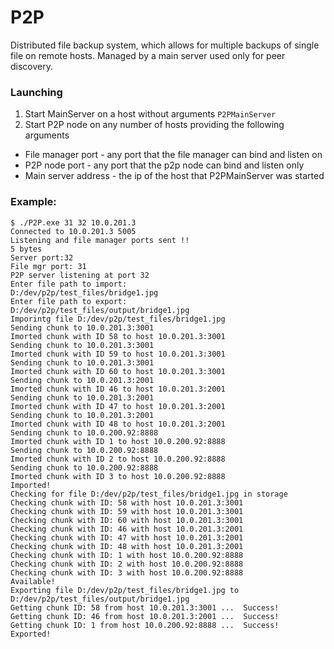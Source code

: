 # P2P

Distributed file backup system, which allows for multiple backups of single file on remote hosts. Managed by a main server used only for peer discovery.


### Launching

1. Start MainServer on a host without arguments ```P2PMainServer```
2. Start P2P node on any number of hosts providing the following arguments
 - File manager port - any port that the file manager can bind and listen on
 - P2P node port - any port that the p2p node can bind and listen only
 - Main server address - the ip of the host that P2PMainServer was started

### Example:

```
$ ./P2P.exe 31 32 10.0.201.3
Connected to 10.0.201.3 5005
Listening and file manager ports sent !!
5 bytes
Server port:32
File mgr port: 31
P2P server listening at port 32
Enter file path to import:
D:/dev/p2p/test_files/bridge1.jpg
Enter file path to export:
D:/dev/p2p/test_files/output/bridge1.jpg
Imporintg file D:/dev/p2p/test_files/bridge1.jpg
Sending chunk to 10.0.201.3:3001
Imorted chunk with ID 58 to host 10.0.201.3:3001
Sending chunk to 10.0.201.3:3001
Imorted chunk with ID 59 to host 10.0.201.3:3001
Sending chunk to 10.0.201.3:3001
Imorted chunk with ID 60 to host 10.0.201.3:3001
Sending chunk to 10.0.201.3:2001
Imorted chunk with ID 46 to host 10.0.201.3:2001
Sending chunk to 10.0.201.3:2001
Imorted chunk with ID 47 to host 10.0.201.3:2001
Sending chunk to 10.0.201.3:2001
Imorted chunk with ID 48 to host 10.0.201.3:2001
Sending chunk to 10.0.200.92:8888
Imorted chunk with ID 1 to host 10.0.200.92:8888
Sending chunk to 10.0.200.92:8888
Imorted chunk with ID 2 to host 10.0.200.92:8888
Sending chunk to 10.0.200.92:8888
Imorted chunk with ID 3 to host 10.0.200.92:8888
Imported!
Checking for file D:/dev/p2p/test_files/bridge1.jpg in storage
Checking chunk with ID: 58 with host 10.0.201.3:3001
Checking chunk with ID: 59 with host 10.0.201.3:3001
Checking chunk with ID: 60 with host 10.0.201.3:3001
Checking chunk with ID: 46 with host 10.0.201.3:2001
Checking chunk with ID: 47 with host 10.0.201.3:2001
Checking chunk with ID: 48 with host 10.0.201.3:2001
Checking chunk with ID: 1 with host 10.0.200.92:8888
Checking chunk with ID: 2 with host 10.0.200.92:8888
Checking chunk with ID: 3 with host 10.0.200.92:8888
Available!
Exporting file D:/dev/p2p/test_files/bridge1.jpg to D:/dev/p2p/test_files/output/bridge1.jpg
Getting chunk ID: 58 from host 10.0.201.3:3001 ...  Success!
Getting chunk ID: 46 from host 10.0.201.3:2001 ...  Success!
Getting chunk ID: 1 from host 10.0.200.92:8888 ...  Success!
Exported!
```
